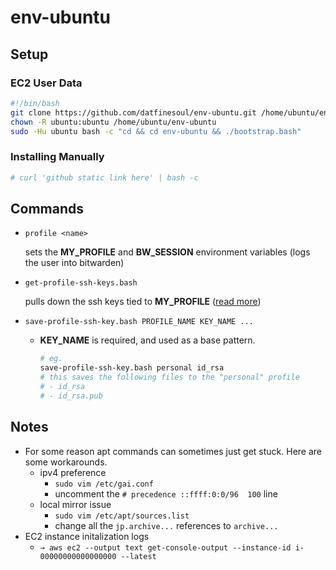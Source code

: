 # env-ubuntu

## Setup

### EC2 User Data

```bash
#!/bin/bash
git clone https://github.com/datfinesoul/env-ubuntu.git /home/ubuntu/env-ubuntu
chown -R ubuntu:ubuntu /home/ubuntu/env-ubuntu
sudo -Hu ubuntu bash -c "cd && cd env-ubuntu && ./bootstrap.bash"
```

### Installing Manually

```bash
# curl 'github static link here' | bash -c
```

## Commands

- `profile <name>`

  sets the **MY_PROFILE** and **BW_SESSION** environment variables (logs the user into bitwarden)

- `get-profile-ssh-keys.bash`

  pulls down the ssh keys tied to **MY_PROFILE** ([read more](./bin/get-profile-ssh.md))

- `save-profile-ssh-key.bash PROFILE_NAME KEY_NAME ...`

  - **KEY_NAME** is required, and used as a base pattern.

    ```bash
    # eg.
    save-profile-ssh-key.bash personal id_rsa
    # this saves the following files to the "personal" profile
    # - id_rsa
    # - id_rsa.pub
    ```

## Notes

- For some reason apt commands can sometimes just get stuck.  Here are some workarounds.
  - ipv4 preference
    - `sudo vim /etc/gai.conf`
    - uncomment the `# precedence ::ffff:0:0/96  100` line
  - local mirror issue
    - `sudo vim /etc/apt/sources.list`
    - change all the `jp.archive...` references to `archive...`
- EC2 instance initalization logs
  - `→ aws ec2 --output text get-console-output --instance-id i-00000000000000000 --latest`
